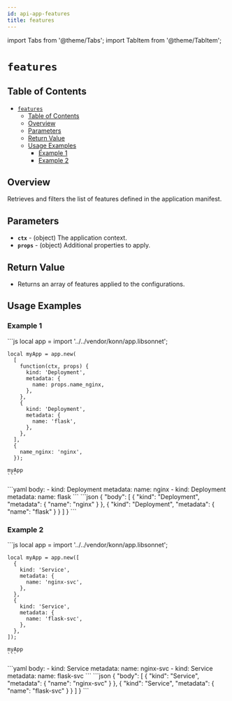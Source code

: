 ```yaml
---
id: api-app-features
title: features
---
```


import Tabs from '@theme/Tabs';
import TabItem from '@theme/TabItem';

# `features`

## Table of Contents
- [`features`](#features)
  - [Table of Contents](#table-of-contents)
  - [Overview](#overview)
  - [Parameters](#parameters)
  - [Return Value](#return-value)
  - [Usage Examples](#usage-examples)
    - [Example 1](#example-1)
    - [Example 2](#example-2)

## Overview
Retrieves and filters the list of features defined in the application manifest.

## Parameters
- **`ctx`** - (object) The application context.
- **`props`** - (object) Additional properties to apply.

## Return Value
- Returns an array of features applied to the configurations.
## Usage Examples

### Example 1
<Tabs>
    <TabItem value="jsonnet" label="Jsonnet" default>
    ```js
    local app = import '../../vendor/konn/app.libsonnet';

    local myApp = app.new(
      [
        function(ctx, props) {
          kind: 'Deployment',
          metadata: {
            name: props.name_nginx,
          },
        },
        {
          kind: 'Deployment',
          metadata: {
            name: 'flask',
          },
        },
      ],
      {
        name_nginx: 'nginx',
      });
      
    myApp
    ```
  </TabItem>
  <TabItem value="yaml" label="YAML Output">
    ```yaml
    body:
      - kind: Deployment
        metadata:
          name: nginx
      - kind: Deployment
        metadata:
          name: flask
    ```
  </TabItem>
  <TabItem value="json" label="JSON Output">
    ```json
    {
       "body": [
          {
             "kind": "Deployment",
             "metadata": {
                "name": "nginx"
             }
          },
          {
             "kind": "Deployment",
             "metadata": {
                "name": "flask"
             }
          }
       ]
    }
    ```  
  </TabItem>
</Tabs>

### Example 2
<Tabs>
    <TabItem value="jsonnet" label="Jsonnet" default>
    ```js
    local app = import '../../vendor/konn/app.libsonnet';

    local myApp = app.new([
      {
        kind: 'Service',
        metadata: {
          name: 'nginx-svc',
        },
      },
      {
        kind: 'Service',
        metadata: {
          name: 'flask-svc',
        },
      },
    ]);

    myApp
    ```
  </TabItem>
  <TabItem value="yaml" label="YAML Output">
    ```yaml
    body:
      - kind: Service
        metadata:
          name: nginx-svc
      - kind: Service
        metadata:
          name: flask-svc
    ```
  </TabItem>
  <TabItem value="json" label="JSON Output">
    ```json
    {
       "body": [
          {
             "kind": "Service",
             "metadata": {
                "name": "nginx-svc"
             }
          },
          {
             "kind": "Service",
             "metadata": {
                "name": "flask-svc"
             }
          }
       ]
    }
    ```  
  </TabItem>
</Tabs>